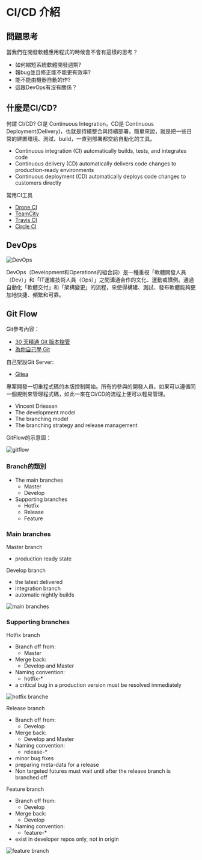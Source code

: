 # CI/CD 介紹

## 問題思考

當我們在開發軟體應用程式的時候會不會有這樣的思考？

- 如何縮短系統軟體開發週期?
- 報bug並且修正能不能更有效率?
- 能不能由機器自動的作?
- 這跟DevOps有沒有關係？

## 什麼是CI/CD?

何謂 CI/CD? CI是 Continuous Integration，CD是 Continuous Deployment(Delivery)，也就是持續整合與持續部署。簡單來說，就是把一些日常的建置環境、測試、build，一直到部署都交給自動化的工具。

- Continuous integration (CI) automatically builds, tests, and integrates code
- Continuous delivery (CD) automatically delivers code changes to production-ready environments
- Continuous deployment (CD) automatically deploys code changes to customers directly

常用CI工具

- [Drone CI](https://www.drone.io/)
- [TeamCity](https://www.jetbrains.com/teamcity/)
- [Travis CI](https://travis-ci.org/)
- [Circle CI](https://circleci.com/)

## DevOps

![DevOps](https://upload.wikimedia.org/wikipedia/commons/thumb/0/05/Devops-toolchain.svg/512px-Devops-toolchain.svg.png)

DevOps（Development和Operations的組合詞）是一種重視「軟體開發人員（Dev）」和「IT運維技術人員（Ops）」之間溝通合作的文化、運動或慣例。通過自動化「軟體交付」和「架構變更」的流程，來使得構建、測試、發布軟體能夠更加地快捷、頻繁和可靠。

## Git Flow

Git參考內容：

- [30 天精通 Git 版本控管](https://github.com/doggy8088/Learn-Git-in-30-days)
- [為你自己學 Git](https://gitbook.tw/)

自己架設Git Server:

- [Gitea](https://gitea.io/zh-tw/)

專案開發一切重程式碼的本版控制開始。所有的參與的開發人員，如果可以遵循同一個規則來管理程式碼，如此一來在CI/CD的流程上便可以輕易管理。

- Vincent Driessen 
- The development model
- The branching model
- The branching strategy and release management

GitFlow的示意圖：

![gitflow](https://nvie.com/img/git-model@2x.png)

### Branch的類別

- The main branches
	- Master
	- Develop
- Supporting branches
	- Hotfix
	- Release
	- Feature

### Main branches

Master branch

- production ready state

Develop branch

- the latest delivered
- integration branch
- automatic nightly builds

![main branches](https://nvie.com/img/main-branches@2x.png)

### Supporting branches

Hotfix branch

- Branch off from:
	- Master
- Merge back:
	- Develop and Master
- Naming convention:
	- hotfix-*
- a critical bug in a production version must be resolved immediately

![hotfix branche](https://nvie.com/img/hotfix-branches@2x.png)

Release branch

- Branch off from:
	- Develop
- Merge back:
	- Develop and Master
- Naming convention:
	- release-*
- minor bug fixes
- preparing meta-data for a release
- Non targeted futures must wait until after the release branch is branched off

Feature branch

- Branch off from:
	- Develop
- Merge back:
	- Develop
- Naming convention:
	- feature-*
- exist in developer repos only, not in origin

![feature branch](https://nvie.com/img/merge-without-ff@2x.png)
